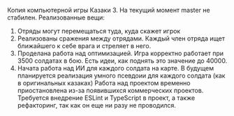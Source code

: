Копия компьютерной игры Казаки 3. На текущий момент master не стабилен.
Реализованные вещи:
1) Отряды могут перемещаться туда, куда скажет игрок
2) Реализованы сражения между отрядами. Каждый член отряда ищет ближайшего к себе врага и стреляет в него.
3) Проделана работа над оптимизацией. Игра корректно работает при 3500 солдатах в бою. Есть идеи, как поднять это значение до 40000.
4) Начата работа над ИИ для каждого солдата на карте. В будущем планируется реализация умного псевдоии для каждого солдата (как в оригинальных казаках)
Работа над проектом временно приостановлена из-за появившихся коммерческих проектов. Требуется внедрение ESLint и TypeScript в проект, а также рефакторинг, так как он еще ни разу не проводился. 
